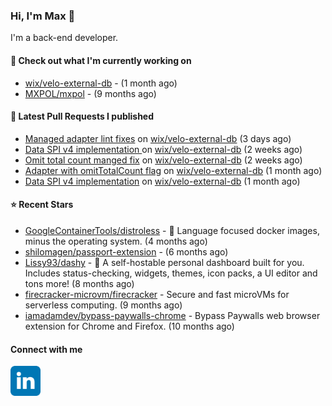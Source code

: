 ### Hi, I'm Max 👋

I'm a back-end developer.

#### 👷 Check out what I'm currently working on

- [wix/velo-external-db](https://github.com/wix/velo-external-db) -  (1 month ago)
- [MXPOL/mxpol](https://github.com/MXPOL/mxpol) -  (9 months ago)

#### 🔨 Latest Pull Requests I published

- [Managed adapter lint fixes](https://github.com/wix/velo-external-db/pull/462) on [wix/velo-external-db](https://github.com/wix/velo-external-db) (3 days ago)
- [Data SPI v4 implementation ](https://github.com/wix/velo-external-db/pull/459) on [wix/velo-external-db](https://github.com/wix/velo-external-db) (2 weeks ago)
- [Omit total count manged fix](https://github.com/wix/velo-external-db/pull/458) on [wix/velo-external-db](https://github.com/wix/velo-external-db) (2 weeks ago)
- [Adapter with omitTotalCount flag](https://github.com/wix/velo-external-db/pull/453) on [wix/velo-external-db](https://github.com/wix/velo-external-db) (1 month ago)
- [Data SPI v4 implementation](https://github.com/wix/velo-external-db/pull/452) on [wix/velo-external-db](https://github.com/wix/velo-external-db) (1 month ago)

#### ⭐ Recent Stars

- [GoogleContainerTools/distroless](https://github.com/GoogleContainerTools/distroless) - 🥑  Language focused docker images, minus the operating system.   (4 months ago)
- [shilomagen/passport-extension](https://github.com/shilomagen/passport-extension) -  (6 months ago)
- [Lissy93/dashy](https://github.com/Lissy93/dashy) - 🚀 A self-hostable personal dashboard built for you. Includes status-checking, widgets, themes, icon packs, a UI editor and tons more! (8 months ago)
- [firecracker-microvm/firecracker](https://github.com/firecracker-microvm/firecracker) - Secure and fast microVMs for serverless computing. (9 months ago)
- [iamadamdev/bypass-paywalls-chrome](https://github.com/iamadamdev/bypass-paywalls-chrome) - Bypass Paywalls web browser extension for Chrome and Firefox. (10 months ago)

#### Connect with me

[<img align="left" alt="LinkedIn" width="48px"  src="icons/linkedin.svg" />][linkedin]

[linkedin]: https://www.linkedin.com/in/max-polski/
